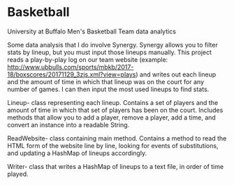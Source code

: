 # Basketball
University at Buffalo Men's Basketball Team data analytics


Some data analysis that I do involve Synergy. Synergy allows you to filter stats by lineup, but you must input those lineups manually. This project reads a play-by-play log on our team website (example: http://www.ubbulls.com/sports/mbkb/2017-18/boxscores/20171129_3zjs.xml?view=plays) and writes out each lineup and the amount of time in which that lineup was on the court for any number of games. I can then input the most used lineups to find stats.

Lineup- class representing each lineup. Contains a set of players and the amount of time in which that set of players has been on the court. Includes methods that allow you to add a player, remove a player, add a time, and convert an instance into a readable String.

ReadWebsite- class containing main method. Contains a method to read the HTML form of the website line by line, looking for events of substitutions, and updating a HashMap of lineups accordingly.

Writer- class that writes a HashMap of lineups to a text file, in order of time played. 
